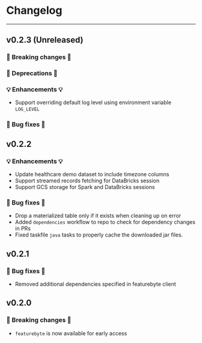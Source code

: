 # Changelog

---

## v0.2.3 (Unreleased)

### 🛑 Breaking changes 🛑
### 🚩 Deprecations 🚩
### 💡 Enhancements 💡
+ Support overriding default log level using environment variable `LOG_LEVEL`

### 🧰 Bug fixes 🧰


## v0.2.2

### 💡 Enhancements 💡

+ Update healthcare demo dataset to include timezone columns
+ Support streamed records fetching for DataBricks session
+ Support GCS storage for Spark and DataBricks sessions

### 🧰 Bug fixes 🧰

+ Drop a materialized table only if it exists when cleaning up on error
+ Added `dependencies` workflow to repo to check for dependency changes in PRs
+ Fixed taskfile `java` tasks to properly cache the downloaded jar files.

## v0.2.1

### 🧰 Bug fixes 🧰

* Removed additional dependencies specified in featurebyte client


## v0.2.0

### 🛑 Breaking changes 🛑

+ `featurebyte` is now available for early access
